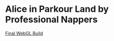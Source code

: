 # Alice in Parkour Land by Professional Nappers

[Final WebGL Build](https://play.unity.com/mg/other/nov_29_v1-2)

